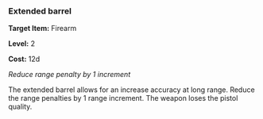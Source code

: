 ### Extended barrel

**Target Item:** Firearm

**Level:** 2

**Cost:** 12d

_Reduce range penalty by 1 increment_

The extended barrel allows for an increase accuracy at long range. Reduce the range penalties by 1 range increment. The weapon loses the pistol quality.